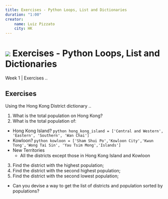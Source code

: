 ```yaml
---
title: Exercises - Python Loops, List and Dictionaries
duration: "1:00"
creator:
    name: Luiz Pizzato
    city: HK
---
```


# ![](https://ga-dash.s3.amazonaws.com/production/assets/logo-9f88ae6c9c3871690e33280fcf557f33.png) Exercises - Python Loops, List and Dictionaries
Week 1 | Exercises ..

## Exercises

Using the Hong Kong District dictionary ..

1. What is the total population on Hong Kong?
2. What is the total population of:
  - Hong Kong Island?
        ```python
        hong_kong_island = ['Central and Western', 'Eastern', 'Southern',
                            'Wan Chai']
        ```    
  - Kowloon?
        ```python
        kowloon = ['Sham Shui Po','Kowloon City','Kwun Tong','Wong Tai Sin',
                   'Yau Tsim Mong','Islands']
        ```
  - New Territories
    - All the districts except those in Hong Kong Island and Kowloon
3. Find the district with the highest population;
4. Find the district with the second highest population;
5. Find the district with the second lowest population;
  - Can you devise a way to get the list of districts and population sorted by populations?
